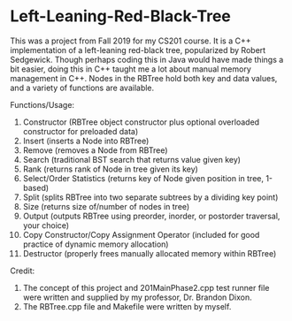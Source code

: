 # Left-Leaning-Red-Black-Tree

This was a project from Fall 2019 for my CS201 course.  It is a C++ implementation of a left-leaning red-black tree, popularized by Robert Sedgewick.  Though perhaps coding this in Java would have made things a bit easier, doing this in C++ taught me a lot about manual memory management in C++.  Nodes in the RBTree hold both key and data values, and a variety of functions are available.

Functions/Usage: 
1. Constructor (RBTree object constructor plus optional overloaded constructor for preloaded data)
2. Insert (inserts a Node into RBTree)
3. Remove (removes a Node from RBTree)
4. Search (traditional BST search that returns value given key)
5. Rank (returns rank of Node  in tree given its key)
6. Select/Order Statistics (returns key of Node given position in tree, 1-based)
7. Split (splits RBTree into two separate subtrees by a dividing key point)
8. Size (returns size of/number of nodes in tree)
9. Output (outputs RBTree using preorder, inorder, or postorder traversal, your choice)
10. Copy Constructor/Copy Assignment Operator (included for good practice of dynamic memory allocation)
11. Destructor (properly frees manually allocated memory within RBTree)

Credit: 
1. The concept of this project and 201MainPhase2.cpp test runner file were written and supplied by my professor, Dr. Brandon Dixon.
2. The RBTree.cpp file and Makefile were written by myself.
